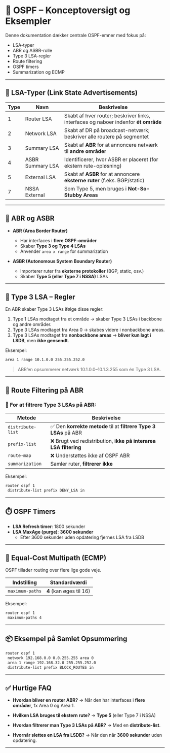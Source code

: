 
# 📡 OSPF – Konceptoversigt og Eksempler

Denne dokumentation dækker centrale OSPF-emner med fokus på:
- LSA-typer
- ABR og ASBR-rolle
- Type 3 LSA-regler
- Route filtering
- OSPF timers
- Summarization og ECMP

---

## 🔢 LSA-Typer (Link State Advertisements)

| Type | Navn             | Beskrivelse                                                                 |
|------|------------------|------------------------------------------------------------------------------|
| 1    | Router LSA       | Skabt af hver router; beskriver links, interfaces og naboer indenfor **ét område** |
| 2    | Network LSA      | Skabt af DR på broadcast-netværk; beskriver alle routere på segmentet       |
| 3    | Summary LSA      | Skabt af **ABR** for at annoncere netværk til **andre områder**              |
| 4    | ASBR Summary LSA | Identificerer, hvor ASBR er placeret (for ekstern rute-opløsning)           |
| 5    | External LSA     | Skabt af **ASBR** for at annoncere **eksterne ruter** (f.eks. BGP/static)    |
| 7    | NSSA External    | Som Type 5, men bruges i **Not-So-Stubby Areas**                             |

---

## 🧭 ABR og ASBR

- **ABR (Area Border Router)**  
  - Har interfaces i **flere OSPF-områder**
  - Skaber **Type 3 og Type 4 LSAs**
  - Anvender `area x range` for summarization

- **ASBR (Autonomous System Boundary Router)**  
  - Importerer ruter fra **eksterne protokoller** (BGP, static, osv.)
  - Skaber **Type 5 (eller Type 7 i NSSA)** LSAs

---

## 🧩 Type 3 LSA – Regler

En ABR skaber Type 3 LSAs ifølge disse regler:

1. Type 1 LSAs modtaget fra et område → skaber Type 3 LSAs i backbone og andre områder.
2. Type 3 LSAs modtaget fra Area 0 → skabes videre i nonbackbone areas.
3. Type 3 LSAs modtaget fra **nonbackbone areas** → **bliver kun lagt i LSDB**, men **ikke gensendt**.

Eksempel:
```bash
area 1 range 10.1.0.0 255.255.252.0
```
> ABR’en opsummerer netværk 10.1.0.0–10.1.3.255 som én Type 3 LSA.

---

## 🛑 Route Filtering på ABR

### 🎯 For at filtrere Type 3 LSAs på ABR:

| Metode         | Beskrivelse |
|----------------|-------------|
| `distribute-list` | ✅ Den **korrekte metode** til at **filtrere Type 3 LSAs** på ABR |
| `prefix-list`     | ❌ Brugt ved redistribution, **ikke på interarea LSA filtering** |
| `route-map`       | ❌ Understøttes ikke af OSPF ABR |
| `summarization`   | Samler ruter, **filtrerer ikke** |

Eksempel:
```bash
router ospf 1
 distribute-list prefix DENY_LSA in
```

---

## ⏱️ OSPF Timers

- **LSA Refresh timer**: 1800 sekunder
- **LSA MaxAge (purge)**: **3600 sekunder**
  - Efter 3600 sekunder uden opdatering fjernes LSA fra LSDB

---

## 🧮 Equal-Cost Multipath (ECMP)

OSPF tillader routing over flere lige gode veje.

| Indstilling       | Standardværdi |
|-------------------|----------------|
| `maximum-paths`   | **4** (kan øges til 16) |

Eksempel:
```bash
router ospf 1
 maximum-paths 4
```

---

## 📦 Eksempel på Samlet Opsummering

```bash
router ospf 1
 network 192.168.0.0 0.0.255.255 area 0
 area 1 range 192.168.32.0 255.255.252.0
 distribute-list prefix BLOCK_ROUTES in
```

---

## ✅ Hurtige FAQ

- **Hvordan bliver en router ABR?**
  → Når den har interfaces i **flere områder**, fx Area 0 og Area 1.

- **Hvilken LSA bruges til ekstern rute?**
  → **Type 5** (eller Type 7 i NSSA)

- **Hvordan filtrerer man Type 3 LSAs på ABR?**
  → Med en **distribute-list**.

- **Hvornår slettes en LSA fra LSDB?**
  → Når den når **3600 sekunder** uden opdatering.

---

